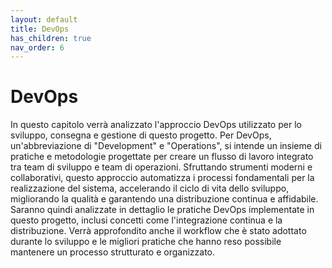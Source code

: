 ```yaml
---
layout: default
title: DevOps
has_children: true
nav_order: 6
---
```


# DevOps

In questo capitolo verrà analizzato l'approccio DevOps utilizzato per lo sviluppo, consegna e gestione di questo progetto. Per DevOps, un'abbreviazione di "Development" e "Operations", si intende un insieme di pratiche e metodologie progettate per creare un flusso di lavoro integrato tra team di sviluppo e team di operazioni. Sfruttando strumenti moderni e collaborativi, questo approccio automatizza i processi fondamentali per la realizzazione del sistema, accelerando il ciclo di vita dello sviluppo, migliorando la qualità e garantendo una distribuzione continua e affidabile.\
Saranno quindi analizzate in dettaglio le pratiche DevOps implementate in questo progetto, inclusi concetti come l'integrazione continua e la distribuzione. Verrà approfondito anche il workflow che è stato adottato durante lo sviluppo e le migliori pratiche che hanno reso possibile mantenere un processo strutturato e organizzato.
